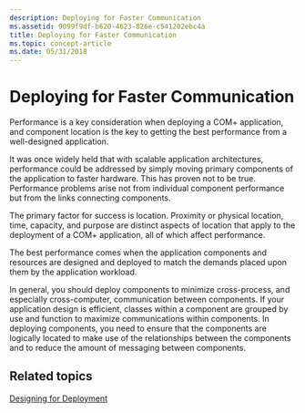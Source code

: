 ```yaml
---
description: Deploying for Faster Communication
ms.assetid: 9099f9df-b620-4623-826e-c541202ebc4a
title: Deploying for Faster Communication
ms.topic: concept-article
ms.date: 05/31/2018
---
```


# Deploying for Faster Communication

Performance is a key consideration when deploying a COM+ application, and component location is the key to getting the best performance from a well-designed application.

It was once widely held that with scalable application architectures, performance could be addressed by simply moving primary components of the application to faster hardware. This has proven not to be true. Performance problems arise not from individual component performance but from the links connecting components.

The primary factor for success is location. Proximity or physical location, time, capacity, and purpose are distinct aspects of location that apply to the deployment of a COM+ application, all of which affect performance.

The best performance comes when the application components and resources are designed and deployed to match the demands placed upon them by the application workload.

In general, you should deploy components to minimize cross-process, and especially cross-computer, communication between components. If your application design is efficient, classes within a component are grouped by use and function to maximize communications within components. In deploying components, you need to ensure that the components are logically located to make use of the relationships between the components and to reduce the amount of messaging between components.

## Related topics

<dl> <dt>

[Designing for Deployment](designing-for-deployment.md)
</dt> </dl>

 

 



